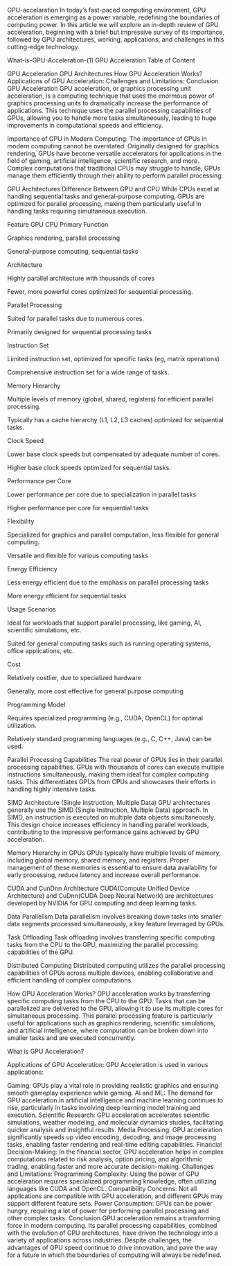  GPU-accelaration
In today’s fast-paced computing environment, GPU acceleration is emerging as a power variable, redefining the boundaries of computing power. In this article we will explore an in-depth review of GPU acceleration, beginning with a brief but impressive survey of its importance, followed by GPU architectures, working, applications, and challenges in this cutting-edge technology.

What-is-GPU-Acceleration-(1)
GPU Acceleration
Table of Content

GPU Acceleration
GPU Architectures
How GPU Acceleration Works?
Applications of GPU Acceleration:
Challenges and Limitations:
Conclusion
GPU Acceleration
GPU acceleration, or graphics processing unit acceleration, is a computing technique that uses the enormous power of graphics processing units to dramatically increase the performance of applications. This technique uses the parallel processing capabilities of GPUs, allowing you to handle more tasks simultaneously, leading to huge improvements in computational speeds and efficiency.

Importance of GPU in Modern Computing:
The importance of GPUs in modern computing cannot be overstated. Originally designed for graphics rendering, GPUs have become versatile accelerators for applications in the field of gaming, artificial intelligence, scientific research, and more. Complex computations that traditional CPUs may struggle to handle, GPUs manage them efficiently through their ability to perform parallel processing.


GPU Architectures
Difference Between GPU and CPU
While CPUs excel at handling sequential tasks and general-purpose computing, GPUs are optimized for parallel processing, making them particularly useful in handling tasks requiring simultaneous execution.

Feature
GPU
CPU
Primary Function

Graphics rendering, parallel processing

General-purpose computing, sequential tasks

Architecture

Highly parallel architecture with thousands of cores

Fewer, more powerful cores optimized for sequential processing.

Parallel Processing

Suited for parallel tasks due to numerous cores.

Primarily designed for sequential processing tasks

Instruction Set

Limited instruction set, optimized for specific tasks (eg, matrix operations)

Comprehensive instruction set for a wide range of tasks.

Memory Hierarchy

Multiple levels of memory (global, shared, registers) for efficient parallel processing.

Typically has a cache hierarchy (L1, L2, L3 caches) optimized for sequential tasks.

Clock Speed

Lower base clock speeds but compensated by adequate number of cores.

Higher base clock speeds optimized for sequential tasks.

Performance per Core

Lower performance per core due to specialization in parallel tasks

Higher performance per core for sequential tasks

Flexibility

Specialized for graphics and parallel computation, less flexible for general computing.

Versatile and flexible for various computing tasks

Energy Efficiency

Less energy efficient due to the emphasis on parallel processing tasks

More energy efficient for sequential tasks

Usage Scenarios

Ideal for workloads that support parallel processing, like gaming, AI, scientific simulations, etc.

Suited for general computing tasks such as running operating systems, office applications, etc.

Cost

Relatively costlier, due to specialized hardware

Generally, more cost effective for general purpose computing

Programming Model

Requires specialized programming (e.g., CUDA, OpenCL) for optimal utilization.

Relatively standard programming languages (e.g., C, C++, Java) can be used.

Parallel Processing Capabilities
The real power of GPUs lies in their parallel processing capabilities. GPUs with thousands of cores can execute multiple instructions simultaneously, making them ideal for complex computing tasks. This differentiates GPUs from CPUs and showcases their efforts in handling highly intensive tasks.

SIMD Architecture (Single Instruction, Multiple Data)
GPU architectures generally use the SIMD (Single Instruction, Multiple Data) approach. In SIMD, an instruction is executed on multiple data objects simultaneously. This design choice increases efficiency in handling parallel workloads, contributing to the impressive performance gains achieved by GPU acceleration.

Memory Hierarchy in GPUs
GPUs typically have multiple levels of memory, including global memory, shared memory, and registers. Proper management of these memories is essential to ensure data availability for early processing, reduce latency and increase overall performance.

CUDA and CunDnn Architecture
CUDA(Compute Unified Device Architecture) and CuDnn(CUDA Deep Neural Network) are architectures developed by NVIDIA for GPU computing and deep learning tasks.

Data Parallelism
Data parallelism involves breaking down tasks into smaller data segments processed simultaneously, a key feature leveraged by GPUs.

Task Offloading
Task offloading involves transferring specific computing tasks from the CPU to the GPU, maximizing the parallel processing capabilities of the GPU.

Distributed Computing
Distributed computing utilizes the parallel processing capabilities of GPUs across multiple devices, enabling collaborative and efficient handling of complex computations.

How GPU Acceleration Works?
GPU acceleration works by transferring specific computing tasks from the CPU to the GPU. Tasks that can be parallelized are delivered to the GPU, allowing it to use its multiple cores for simultaneous processing. This parallel processing feature is particularly useful for applications such as graphics rendering, scientific simulations, and artificial intelligence, where computation can be broken down into smaller tasks and are executed concurrently.

What is GPU Acceleration?



Applications of GPU Acceleration:
GPU Acceleration is used in various applications:

Gaming: GPUs play a vital role in providing realistic graphics and ensuring smooth gameplay experience while gaming.
AI and ML: The demand for GPU acceleration in artificial intelligence and machine learning continues to rise, particularly in tasks involving deep learning model training and execution.
Scientific Research: GPU acceleration accelerates scientific simulations, weather modeling, and molecular dynamics studies, facilitating quicker analysis and insightful results.
Media Processing: GPU acceleration significantly speeds up video encoding, decoding, and image processing tasks, enabling faster rendering and real-time editing capabilities.
Financial Decision-Making: In the financial sector, GPU acceleration helps in complex computations related to risk analysis, option pricing, and algorithmic trading, enabling faster and more accurate decision-making.
Challenges and Limitations:
Programming Complexity: Using the power of GPU acceleration requires specialized programming knowledge, often utilizing languages like CUDA and OpenCL.
Compatibility Concerns: Not all applications are compatible with GPU acceleration, and different GPUs may support different feature sets.
Power Consumption: GPUs can be power hungry, requiring a lot of power for performing parallel processing and other complex tasks.
Conclusion
GPU acceleration remains a transforming force in modern computing. Its parallel processing capabilities, combined with the evolution of GPU architectures, have driven the technology into a variety of applications across industries. Despite challenges, the advantages of GPU speed continue to drive innovation, and pave the way for a future in which the boundaries of computing will always be redefined.
